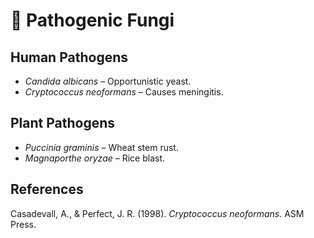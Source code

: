 # 🦠 Pathogenic Fungi

## Human Pathogens
- *Candida albicans* – Opportunistic yeast.
- *Cryptococcus neoformans* – Causes meningitis.

## Plant Pathogens
- *Puccinia graminis* – Wheat stem rust.
- *Magnaporthe oryzae* – Rice blast.

## References
Casadevall, A., & Perfect, J. R. (1998). *Cryptococcus neoformans*. ASM Press.
